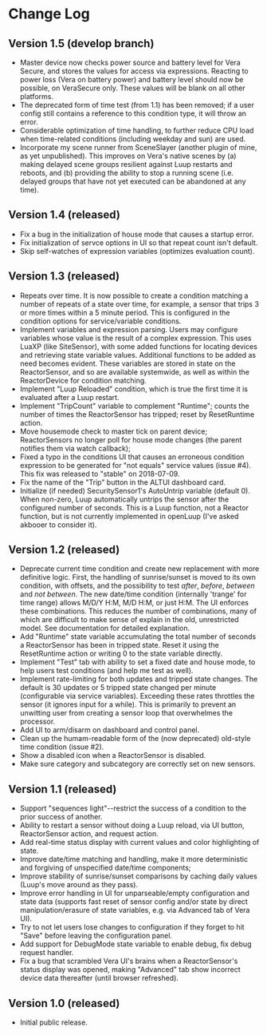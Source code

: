 # Change Log #

## Version 1.5 (develop branch) ##

* Master device now checks power source and battery level for Vera Secure, and stores the values for access via expressions. Reacting to power loss (Vera on battery power) and battery level should now be possible, on VeraSecure only. These values will be blank on all other platforms.
* The deprecated form of time test (from 1.1) has been removed; if a user config still contains a reference to this condition type, it will throw an error.
* Considerable optimization of time handling, to further reduce CPU load when time-related conditions (including weekday and sun) are used.
* Incorporate my scene runner from SceneSlayer (another plugin of mine, as yet unpublished). This improves on Vera's native scenes by (a) making delayed scene groups resilient against Luup restarts and reboots, and (b) providing the ability to stop a running scene (i.e. delayed groups that have not yet executed can be abandoned at any time).

## Version 1.4 (released) ##

* Fix a bug in the initialization of house mode that causes a startup error.
* Fix initialization of servce options in UI so that repeat count isn't default.
* Skip self-watches of expression variables (optimizes evaluation count).

## Version 1.3 (released) ##

* Repeats over time. It is now possible to create a condition matching a number of repeats of a state over time, for example, a sensor that trips 3 or more times within a 5 minute period. This is configured in the condition options for service/variable conditions.
* Implement variables and expression parsing. Users may configure variables whose value is the result of a complex expression. This uses LuaXP (like SiteSensor), with some added functions for locating devices and retrieving state variable values. Additional functions to be added as need becomes evident. These variables are stored in state on the ReactorSensor, and so are available systemwide, as well as within the ReactorDevice for condition matching.
* Implement "Luup Reloaded" condition, which is true the first time it is evaluated after a Luup restart.
* Implement "TripCount" variable to complement "Runtime"; counts the number of times the ReactorSensor has tripped; reset by ResetRuntime action.
* Move housemode check to master tick on parent device; ReactorSensors no longer poll for house mode changes (the parent notifies them via watch callback);
* Fixed a typo in the conditions UI that causes an erroneous condition expression to be generated for "not equals" service values (issue #4). This fix was released to "stable" on 2018-07-09.
* Fix the name of the "Trip" button in the ALTUI dashboard card.
* Initialize (if needed) SecuritySensor1's AutoUntrip variable (default 0). When non-zero, Luup automatically untrips the sensor after the configured number of seconds. This is a Luup function, not a Reactor function, but is not currently implemented in openLuup (I've asked akbooer to consider it).

## Version 1.2 (released) ##

* Deprecate current time condition and create new replacement with more definitive logic. First, the handling of sunrise/sunset is moved to its own condition, with offsets, and the possibility to test *after*, *before*, *between* and *not between*. The new date/time condition (internally 'trange' for time range) allows M/D/Y H:M, M/D H:M, or just H:M. The UI enforces these combinations. This reduces the number of combinations, many of which are difficult to make sense of explain in the old, unrestricted model. See documentation for detailed explanation.
* Add "Runtime" state variable accumulating the total number of seconds a ReactorSensor has been in tripped state. Reset it using the ResetRuntime action or writing 0 to the state variable directly.
* Implement "Test" tab with ability to set a fixed date and house mode, to help users test conditions (and help me test as well).
* Implement rate-limiting for both updates and tripped state changes. The default is 30 updates or 5 tripped state changed per minute (configurable via service variables). Exceeding these rates throttles the sensor (it ignores input for a while). This is primarily to prevent an unwitting user from creating a sensor loop that overwhelmes the processor.
* Add UI to arm/disarm on dashboard and control panel.
* Clean up the humam-readable form of the (now deprecated) old-style time condition (issue #2).
* Show a disabled icon when a ReactorSensor is disabled.
* Make sure category and subcategory are correctly set on new sensors.

## Version 1.1 (released) ##

* Support "sequences light"--restrict the success of a condition to the prior success of another.
* Ability to restart a sensor without doing a Luup reload, via UI button, ReactorSensor action, and request action.
* Add real-time status display with current values and color highlighting of state.
* Improve date/time matching and handling, make it more deterministic and forgiving of unspecified date/time components;
* Improve stability of sunrise/sunset comparisons by caching daily values (Luup's move around as they pass).
* Improve error handling in UI for unparseable/empty configuration and state data (supports fast reset of sensor config and/or state by direct manipulation/erasure of state variables, e.g. via Advanced tab of Vera UI).
* Try to not let users lose changes to configuration if they forget to hit "Save" before leaving the configuration panel.
* Add support for DebugMode state variable to enable debug, fix debug request handler.
* Fix a bug that scrambled Vera UI's brains when a ReactorSensor's status display was opened, making "Advanced" tab show incorrect device data thereafter (until browser refreshed).

## Version 1.0 (released) ##

* Initial public release.
